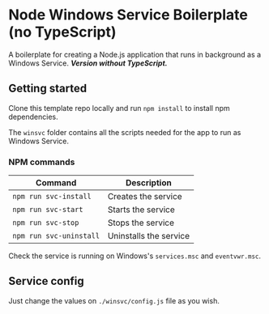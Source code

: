 # Node Windows Service Boilerplate (no TypeScript)

A boilerplate for creating a Node.js application that runs in background as a Windows Service. ***Version without TypeScript.***

## Getting started

Clone this template repo locally and run `npm install` to install npm dependencies.

The `winsvc` folder contains all the scripts needed for the app to run as Windows Service.

### NPM commands

| Command                 | Description            |
| ----------------------- | ---------------------- |
| `npm run svc-install`   | Creates the service    |
| `npm run svc-start`     | Starts the service     |
| `npm run svc-stop`      | Stops the service      |
| `npm run svc-uninstall` | Uninstalls the service |

Check the service is running on Windows's `services.msc` and `eventvwr.msc`.

## Service config

Just change the values on `./winsvc/config.js` file as you wish.
